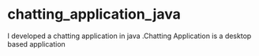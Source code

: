 # chatting_application_java
I developed a chatting application in java .Chatting Application is a desktop based application
